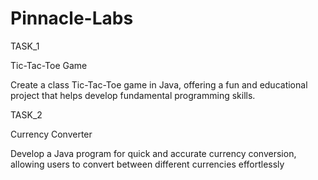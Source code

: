 # Pinnacle-Labs
TASK_1

Tic-Tac-Toe Game

Create a class Tic-Tac-Toe game in Java, offering a fun and educational project that helps develop fundamental programming skills.


TASK_2

Currency Converter

Develop a Java program for quick and accurate currency conversion, allowing users to convert between different currencies effortlessly
